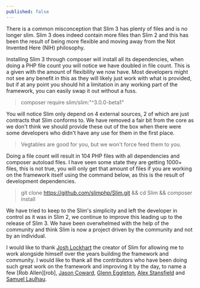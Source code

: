 ```yaml
---
published: false
---
```





There is a common misconception that Slim 3 has plenty of files and is no longer slim. Slim 3 does indeed contain more files than Slim 2 and this has been the result of being more flexible and moving away from the Not Invented Here (NIH) philosophy.

Installing Slim 3 through composer will install all its dependencies, when doing a PHP file count you will notice we have doubled in file count. This is a given with the amount of flexibility we now have. Most developers might not see any benefit in this as they will likely just work with what is provided, but if at any point you should hit a limitation in any working part of the framework, you can easily swap it out without a fuss.

> composer require slim/slim:"^3.0.0-beta1"

You will notice Slim only depend on 4 external sources, 2 of which are just contracts that Slim conforms to. We have removed a fair bit from the core as we don't think we should provide these out of the box when there were some developers who didn't have any use for them in the first place.

> Vegtables are good for you, but we won't force feed them to you.

Doing a file count will result in 104 PHP files with all dependencies and composer autoload files. I have seen some state they are getting 1000+ files, this is not true, you will only get that amount of files if you are working on the framework itself using the command below, as this is the result of development dependencies.

> git clone https://github.com/slimphp/Slim.git && cd Slim && composer install

We have tried to keep to the Slim's simplicity and left the developer in control as it was in Slim 2, we continue to improve this leading up to the release of Slim 3. We have been overwhelmed with the help of the community and think Slim is now a project driven by the community and not by an individual.

I would like to thank [Josh Lockhart][josh] the creator of Slim for allowing me to work alongside himself over the years building the framework and community. I would like to thank all the contributors who have been doing such great work on the framework and improving it by the day, to name a few [Rob Allen][rob], [Jason Coward][jason], [Glenn Eggleton][glenn], [Alex Stansfield][alex] and [Samuel Laulhau][samuel].

[josh]: https://twitter.com/codeguy
[jason]: https://twitter.com/drumshaman
[glenn]: https://twitter.com/geggleto
[alex]: https://twitter.com/SirMuttley
[samuel]: https://twitter.com/_samuel_
